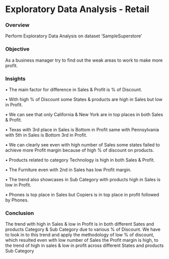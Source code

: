 # Exploratory Data Analysis - Retail
### Overview
Perform Exploratory Data Analysis on dataset ‘SampleSuperstore’
### Objective
As a business manager try to find out the weak areas to work to make more profit.
### Insights
• The main factor for difference in Sales & Profit is % of Discount.

• With high % of Discount some States & products are high in Sales but low in Profit.

• We can see that only California & New York are in top places in both Sales & Profit.

• Texas with 3rd place in Sales is Bottom in Profit same with Pennsylvania with 5th in Sales is Bottom 3rd in Profit.

• We can clearly see even with high number of Sales some states failed to achieve more Profit margin because of high % of discount on products.

• Products related to category Technology is high in both Sales & Profit.

• The Furniture even with 2nd in Sales has low Profit margin.

• The trend also showcases in Sub Category with products high in Sales is low in Profit.

• Phones is top place in Sales but Copiers is in top place in profit followed by Phones.
### Conclusion
The trend with high in Sales & low in Profit is in both different Sates and products 
Category & Sub Category due to various % of Discount. We have to look in to this trend and 
apply the methodology of low % of discount, which resulted even with low number of Sales the 
Profit margin is high, to the trend of high in sales & low in profit across different States and 
products Sub Category
